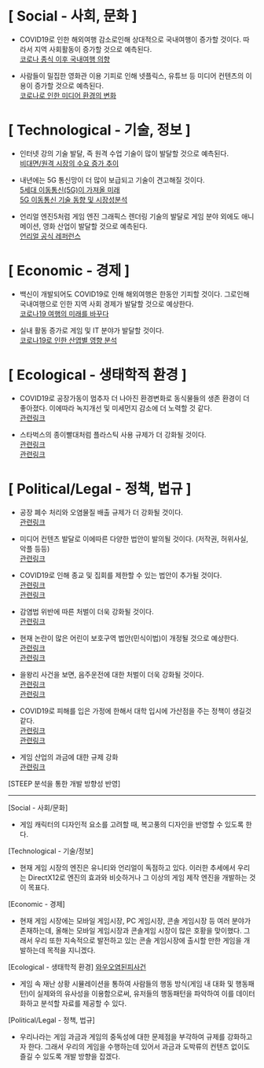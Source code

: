 [ Social - 사회, 문화 ]
=============================
- COVID19로 인한 해외여행 감소로인해 상대적으로 국내여행이 증가할 것이다.
따라서 지역 사회활동이 증가할 것으로 예측된다.  
[코로나 종식 이후 국내여행 의향](https://know.tour.go.kr/ptourknow/knowplus/kChannel/kChannelPeriod/kChannelPeriodDetail19Re.do?seq=102931)

- 사람들이 밀집한 영화관 이용 기피로 인해 넷플릭스, 유튜브 등 미디어 컨텐츠의 이용이 증가할 것으로 예측된다.  
[코로나로 인한 미디어 환경의 변화](http://www.kocca.kr/trend/vol22/sub/s11.html)


[ Technological - 기술, 정보 ]
=============================
- 인터넷 강의 기술 발달, 즉 원격 수업 기술이 많이 발달할 것으로 예측된다.  
[비대면/원격 시장의 수요 증가 추이](http://library.gri.re.kr/search/catalog/view.do?bibctrlno=97548&se=r0&ty=B&_csrf=5870111e-a822-4918-8249-729d63f93385)  

- 내년에는 5G 통신망이 더 많이 보급되고 기술이 견고해질 것이다.   
[5세대 이동통신(5G)이 가져올 미래](http://research.ibk.co.kr/research/board/industry/details/251226)  
[5G 이동통신 기술 동향 및 시장성분석](https://scienceon.kisti.re.kr/srch/selectPORSrchReport.do?cn=KOSEN000000000001004)

- 언리얼 엔진5처럼 게임 엔진 그래픽스 렌더링 기술의 발달로 게임 분야 외에도
애니메이션, 영화 산업이 발달할 것으로 예측된다.   
[언리얼 공식 레퍼런스](https://www.unrealengine.com/ko/blog/unreal-engine-wins-technical-and-engineering-emmy-for-animation-production)  


[ Economic - 경제 ]
=============================
- 백신이 개발되어도 COVID19로 인해 해외여행은 한동안 기피할 것이다.
그로인해 국내여행으로 인한 지역 사회 경제가 발달할 것으로 예상한다.  
[코로나19 여행의 미래를 바꾸다](http://library.gri.re.kr/search/catalog/view.do?bibctrlno=97464&se=r0&ty=B&_csrf=5870111e-a822-4918-8249-729d63f93385)

- 실내 활동 증가로 게임 및 IT 분야가 발달할 것이다.  
[코로나19로 인한 산엽별 영향 분석](https://assets.kpmg/content/dam/kpmg/kr/pdf/2020/kr-covid-19-industries-impact-20200327-.pdf)  


[ Ecological - 생태학적 환경 ]
=============================
- COVID19로 공장가동이 멈추자 더 나아진 환경변화로 동식물들의 생존 환경이 더 좋아졌다.
이에따라 녹지개선 및 미세먼지 감소에 더 노력할 것 같다.  
[관련링크](https://www.ytn.co.kr/_ln/0104_202004262226395489)

- 스타벅스의 종이빨대처럼 플라스틱 사용 규제가 더 강화될 것이다.  
[관련링크](https://www.mk.co.kr/news/business/view/2018/09/609261/)  
[관련링크](http://biz.newdaily.co.kr/site/data/html/2019/11/25/2019112500078.html)

[ Political/Legal - 정책, 법규 ]
=============================
- 공장 폐수 처리와 오염물질 배출 규제가 더 강화될 것이다.  
[관련링크](https://www.newspim.com/news/view/20200505000105)

- 미디어 컨텐츠 발달로 이에따른 다양한 법안이 발의될 것이다. (저작권, 허위사실, 악플 등등)  
[관련링크](https://www.bbc.com/korean/features-53720146)

- COVID19로 인해 종교 및 집회를 제한할 수 있는 법안이 추가될 것이다.  
[관련링크](https://m.lawtimes.co.kr/Content/Info?serial=160944)  
[관련링크](https://www.asiae.co.kr/article/2020030811572520390)

- 감염법 위반에 따른 처벌이 더욱 강화될 것이다.  
[관련링크](http://www.korea.kr/news/policyNewsView.do?newsId=148869628)

- 현재 논란이 많은 어린이 보호구역 법안(민식이법)이 개정될 것으로 예상한다.  
[관련링크](https://www.asiae.co.kr/article/202005061010090649)  
[관련링크](https://www.sedaily.com/NewsVIew/1Z2TPG1DDM)

- 을왕리 사건을 보면, 음주운전에 대한 처벌이 더욱 강화될 것이다.  
[관련링크](https://www.sedaily.com/NewsVIew/1Z7V5OQPBG)  
[관련링크](https://www.gov.kr/portal/ntnadmNews/1966715)

- COVID19로 피해를 입은 가정에 한해서 대학 입시에 가산점을 주는 정책이 생길것 같다.  
[관련링크](http://www.veritas-a.com/news/articleView.html?idxno=26077)  
[관련링크](https://www.yna.co.kr/view/AKR20140806068251004)

- 게임 산업의 과금에 대한 규제 강화  
[관련링크](http://www.ntoday.co.kr/news/articleView.html?idxno=67620)



[STEEP 분석을 통한 개발 방향성 반영]
________________________________________________________________________________________________________________________________________________________
[Social - 사회/문화]
- 게임 캐릭터의 디자인적 요소를 고려할 때, 복고풍의 디자인을 반영할 수 있도록 한다.

[Technological - 기술/정보]
- 현재 게임 시장의 엔진은 유니티와 언리얼이 독점하고 있다.
  이러한 추세에서 우리는 DirectX12로 엔진의 효과와 비슷하거나 그 이상의 게임 제작 엔진을 개발하는 것이 목표다.

[Economic - 경제]
- 현재 게임 시장에는 모바일 게임시장, PC 게임시장, 콘솔 게임시장 등 여러 분야가 존재하는데,
  올해는 모바일 게임시장과 콘솔게임 시장이 많은 호황을 맞이했다. 
  그래서 우리 또한 지속적으로 발전하고 있는 콘솔 게임시장에 출시할 만한 게임을 개발하는데 목적을 지니겠다.

[Ecological - 생태학적 환경]
[와우오염된피사건](https://namu.wiki/w/%EC%98%A4%EC%97%BC%EB%90%9C%20%ED%94%BC%20%EC%82%AC%EA%B1%20%%20B4)

- 게임 속 재난 상황 시뮬레이션을 통하여 사람들의 행동 방식(게임 내 대화 및 행동패턴)이 실제와의 유사성을 이용함으로써,
  유저들의 행동패턴을 파악하여 이를 데이터화하고 분석할 자료를 제공할 수 있다. 


[Political/Legal - 정책, 법규]
- 우리나라는 게임 과금과 게임의 중독성에 대한 문제점을 부각하여 규제를 강화하고자 한다.
  그래서 우리의 게임을 수행하는데 있어서 과금과 도박류의 컨텐츠 없이도 즐길 수 있도록 개발 방향을 잡겠다.
  




